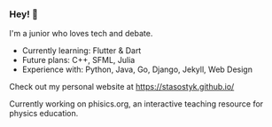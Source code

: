 ### Hey! 👾

I'm a junior who loves tech and debate. 

* Currently learning: Flutter & Dart
* Future plans: C++, SFML, Julia
* Experience with: Python, Java, Go, Django, Jekyll, Web Design

Check out my personal website at https://stasostyk.github.io/

Currently working on phisics.org, an interactive teaching resource for physics education.
